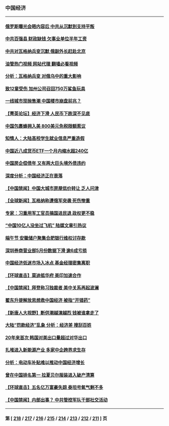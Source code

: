 ### 中国经济
---
#### [俄罗斯曝光会晤内容后 中共从沉默到支持平叛](../../pages/ncid283/n14022436.md?06260445) 
#### [中共百强县 财政缺钱 欠事业单位半年工资](../../pages/ncid283/n14022347.md?06260445) 
#### [中共对瓦格纳兵变沉默 俄副外长赶赴北京](../../pages/ncid283/n14022353.md?06260445) 
#### [油管热门视频 网站代理 翻墙必看视频](http://138.2.39.72:81/youtube.html?epic-marker?06260445)
#### [分析：瓦格纳兵变 对俄乌中的重大影响](../../pages/ncid283/n14022346.md?06260445) 
#### [致12童受伤 加州公司召回750万鲨鱼玩具](../../pages/ncid283/n14022320.md?06260445) 
#### [一线城市现抛售潮 中国楼市崩盘前兆？](../../pages/ncid283/n14022165.md?06260445) 
#### [【菁英论坛】经济下滑 人民币下跌深不见底](../../pages/ncid283/n14022210.md?06260445) 
#### [中国包裹蜂拥入美 800美元免税限额惹议](../../pages/ncid283/n14022207.md?06260445) 
#### [知情人：大陆高校学生就业信息严重造假](../../pages/ncid283/n14022188.md?06260445) 
#### [中国近八成货币ETF一个月内缩水超240亿](../../pages/ncid283/n14022208.md?06260445) 
#### [中国房企偿债年 又有两大巨头境外债违约](../../pages/ncid283/n14022204.md?06260445) 
#### [深度分析：中国经济正在衰落](../../pages/ncid283/n14022086.md?06260445) 
#### [【中国禁闻】中国大城市房屋低价转让 乏人问津](../../pages/ncid283/n14021721.md?06260445) 
#### [【全球新闻】瓦格纳称遭俄军突袭 死伤惨重](../../pages/ncid283/n14021950.md?06260445) 
#### [专家：习重用军工官员搞国进民退 政权更不稳](../../pages/ncid283/n14021841.md?06260445) 
#### [“中国10亿人没坐过飞机” 陆媒文章引热议](../../pages/ncid283/n14021755.md?06260445) 
#### [端午节 安徽储户聚集合肥银行维权讨存款](../../pages/ncid283/n14021481.md?06260445) 
#### [深圳券商营业部5月份数据下滑 逾6成亏损](../../pages/ncid283/n14021442.md?06260445) 
#### [中国经济低迷市场入冰点 基金经理密集离职](../../pages/ncid283/n14021435.md?06260445) 
#### [【环球直击】莫迪抵华府 美印加速合作](../../pages/ncid283/n14021122.md?06260445) 
#### [【中国禁闻】拜登称习独裁者 美中关系再起波澜](../../pages/ncid283/n14021115.md?06260445) 
#### [翟东升提解放思想救中国经济 被指“开错药”](../../pages/ncid283/n14021213.md?06260445) 
#### [【新唐人大视野】断供潮越演越烈 钱被谁拿走了](../../pages/ncid283/n14021057.md?06260445) 
#### [大陆“罚款经济”乱象 分析：经济差 搜刮百姓](../../pages/ncid283/n14021061.md?06260445) 
#### [20年来首次 韩国对美出口量超过对华出口](../../pages/ncid283/n14020999.md?06260445) 
#### [扎堆进入新能源产业 多家中企跨界求生存](../../pages/ncid283/n14020897.md?06260445) 
#### [分析：电动车补贴难以推动中国经济增长](../../pages/ncid283/n14020863.md?06260445) 
#### [曾在中国排名第一 拉夏贝尔服装进入破产清算](../../pages/ncid283/n14020914.md?06260445) 
#### [【环球直击】五名亿万富豪失踪 泰坦号氧气剩不多](../../pages/ncid283/n14020634.md?06260445) 
#### [【中国禁闻】内部出事？ 中共管控军队干部社交活动](../../pages/ncid283/n14020630.md?06260445) 

---
#### 第 [ [218](./218.md?06260445) / [217](./217.md?06260445) / [216](./216.md?06260445) / [215](./215.md?06260445) / [214](./214.md?06260445) / [213](./213.md?06260445) / [212](./212.md?06260445) / [211](./211.md?06260445) ] 页
